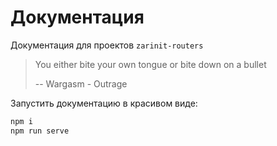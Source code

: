 # Документация

Документация для проектов `zarinit-routers`

> You either bite your own tongue or bite down on a bullet
>
> -- Wargasm - Outrage
>

Запустить документацию в красивом виде:

```bash
npm i
npm run serve
```
